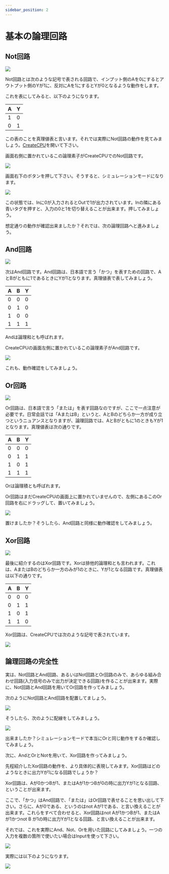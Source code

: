 ```yaml
---
sidebar_position: 2
---
```

# 基本の論理回路

## Not回路
![](./not.png)

Not回路とは次のような記号で表される回路で、インプット側のAを0にするとアウトプット側のYが1に、反対にAを1にするとYが0となるような動作をします。

これを表にしてみると、以下のようになります。

| A | Y |
| - | - |
| 1 | 0 |
| 0 | 1 |

この表のことを真理値表と言います。それでは実際にNot回路の動作を見てみましょう。[CreateCPU](https://create-cpu.pages.dev/)を開いて下さい。

画面右側に置かれているこの論理素子がCreateCPUでのNot回路です。

![](./CreateCPU_not.png)

画面右下のボタンを押して下さい。そうすると、シミュレーションモードになります。

![](./CreateCPU_not2.png)

この状態では、Inに0が入力されるとOutで1が出力されています。Inの隣にある青いタグを押すと、入力の0と1を切り替えることが出来ます。押してみましょう。

想定通りの動作が確認出来ましたか？それでは、次の論理回路へと進みましょう。

## And回路
![](./and.png)

次はAnd回路です。And回路は、日本語で言う「かつ」を表すための回路で、AとBがともに1であるときにYが1となります。真理値表で表してみましょう。

| A | B | Y |
| - | - | - |
| 0 | 0 | 0 |
| 0 | 1 | 0 |
| 1 | 0 | 0 |
| 1 | 1 | 1 |

Andは論理和とも呼ばれます。

CreateCPUの画面左側に置かれているこの論理素子がAnd回路です。

![](./CreateCPU_and.png)

これも、動作確認をしてみましょう。

## Or回路
![](./or.png)

Or回路は、日本語で言う「または」を表す回路なのですが、ここで一点注意が必要です。日常会話では「AまたはB」というと、AとBのどちらか一方が成り立つというニュアンスとなりますが、論理回路では、AとBがともに1のときもYが1となります。真理値表は次の通りです。

| A | B | Y |
| - | - | - |
| 0 | 0 | 0 |
| 0 | 1 | 1 |
| 1 | 0 | 1 |
| 1 | 1 | 1 |

Orは論理積とも呼ばれます。

Or回路はまだCreateCPUの画面上に置かれていませんので、左側にあるこのOr回路を右にドラッグして、置いてみましょう。

![](./CreateCPU_or.png)

置けましたか？そうしたら、And回路と同様に動作確認をしてみましょう。

## Xor回路
![](./xor.png)

最後に紹介するのはXor回路です。Xorは排他的論理和とも言われます。これは、AまたはBのどちらか一方のみが1のときに、Yが1となる回路です。真理値表は以下の通りです。

| A | B | Y |
| - | - | - |
| 0 | 0 | 0 |
| 0 | 1 | 1 |
| 1 | 0 | 1 |
| 1 | 1 | 0 |

Xor回路は、CreateCPUでは次のような記号で表されています。

![](./CreateCPU_xor.png)

## 論理回路の完全性
実は、Not回路とAnd回路、あるいはNot回路とOr回路のみで、あらゆる組み合わせ回路(入力信号のみで出力が決定できる回路)を作ることが出来ます。実際に、Not回路とAnd回路を用いてOr回路を作ってみましょう。

次のようにNot回路とAnd回路を配置してましょう。

![](./CreateCPU_and_not.png)

そうしたら、次のように配線をしてみましょう。

![](./CreateCPU_and_not_wired.png)

出来ましたか？シミュレーションモードで本当にOrと同じ動作をするか確認してみましょう。

次に、AndとOrとNotを用いて、Xor回路を作ってみましょう。

先程紹介したXor回路の動作を、より具体的に表現してみます。Xor回路はどのようなときに出力Yが1になる回路でしょうか？

Xor回路は、Aが0かつBが1、またはAが1かつBが0の時に出力Yが1となる回路、ということが出来ます。

ここで、「かつ」はAnd回路で、「または」はOr回路で表せることを思い出して下さい。さらに、Aが0である、というのはnot Aが1である、と言い換えることが出来ます。これらをすべて合わせると、Xor回路はnot Aが1かつBが1、またはAが1かつnot B が1の時に出力Yが1となる回路、と言い換えることが出来ます。

それでは、これを実際にAnd、Not、Orを用いた回路にしてみましょう。一つの入力を複数の箇所で使いたい場合はInputを使って下さい。

![](./input.png)

実際には以下のようになります。

![](./make_xor.png)

